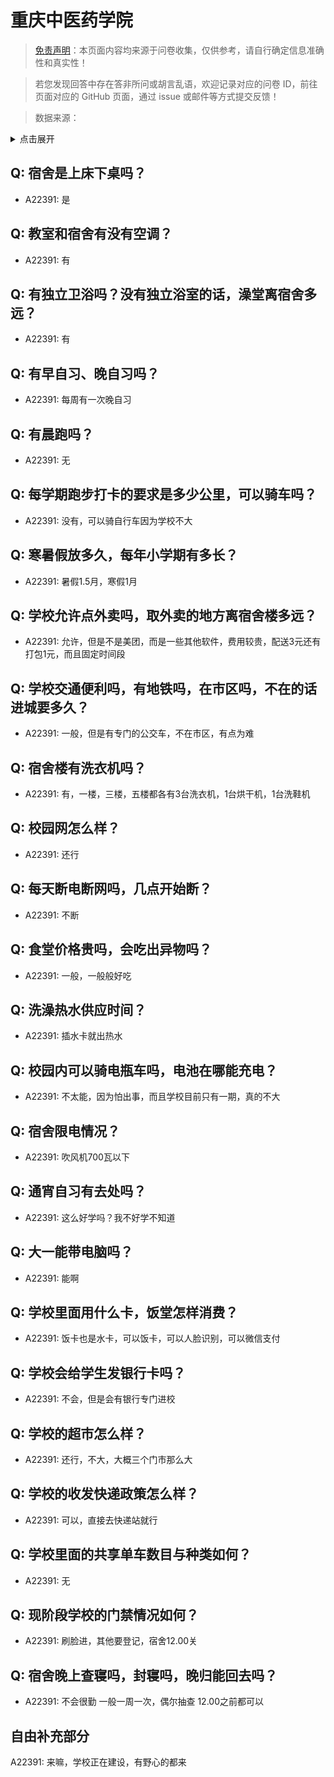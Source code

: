 # 重庆中医药学院

> [免责声明](https://colleges.chat/#_3)：本页面内容均来源于问卷收集，仅供参考，请自行确定信息准确性和真实性！

> 若您发现回答中存在答非所问或胡言乱语，欢迎记录对应的问卷 ID，前往页面对应的 GitHub 页面，通过 issue 或邮件等方式提交反馈！

> 数据来源：

<details><summary>点击展开</summary>
<ul>
<li>A22391: 匿名 (2024 年 06 月)</li>
</ul>
</details>

## Q: 宿舍是上床下桌吗？

- A22391: 是

## Q: 教室和宿舍有没有空调？

- A22391: 有

## Q: 有独立卫浴吗？没有独立浴室的话，澡堂离宿舍多远？

- A22391: 有

## Q: 有早自习、晚自习吗？

- A22391: 每周有一次晚自习

## Q: 有晨跑吗？

- A22391: 无

## Q: 每学期跑步打卡的要求是多少公里，可以骑车吗？

- A22391: 没有，可以骑自行车因为学校不大

## Q: 寒暑假放多久，每年小学期有多长？

- A22391: 暑假1.5月，寒假1月

## Q: 学校允许点外卖吗，取外卖的地方离宿舍楼多远？

- A22391: 允许，但是不是美团，而是一些其他软件，费用较贵，配送3元还有打包1元，而且固定时间段

## Q: 学校交通便利吗，有地铁吗，在市区吗，不在的话进城要多久？

- A22391: 一般，但是有专门的公交车，不在市区，有点为难

## Q: 宿舍楼有洗衣机吗？

- A22391: 有，一楼，三楼，五楼都各有3台洗衣机，1台烘干机，1台洗鞋机

## Q: 校园网怎么样？

- A22391: 还行

## Q: 每天断电断网吗，几点开始断？

- A22391: 不断

## Q: 食堂价格贵吗，会吃出异物吗？

- A22391: 一般，一般般好吃

## Q: 洗澡热水供应时间？

- A22391: 插水卡就出热水

## Q: 校园内可以骑电瓶车吗，电池在哪能充电？

- A22391: 不太能，因为怕出事，而且学校目前只有一期，真的不大

## Q: 宿舍限电情况？

- A22391: 吹风机700瓦以下

## Q: 通宵自习有去处吗？

- A22391: 这么好学吗？我不好学不知道

## Q: 大一能带电脑吗？

- A22391: 能啊

## Q: 学校里面用什么卡，饭堂怎样消费？

- A22391: 饭卡也是水卡，可以饭卡，可以人脸识别，可以微信支付

## Q: 学校会给学生发银行卡吗？

- A22391: 不会，但是会有银行专门进校

## Q: 学校的超市怎么样？

- A22391: 还行，不大，大概三个门市那么大

## Q: 学校的收发快递政策怎么样？

- A22391: 可以，直接去快递站就行

## Q: 学校里面的共享单车数目与种类如何？

- A22391: 无

## Q: 现阶段学校的门禁情况如何？

- A22391: 刷脸进，其他要登记，宿舍12.00关

## Q: 宿舍晚上查寝吗，封寝吗，晚归能回去吗？

- A22391: 不会很勤 一般一周一次，偶尔抽查 12.00之前都可以

## 自由补充部分

A22391: 来嘛，学校正在建设，有野心的都来